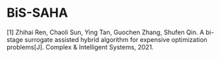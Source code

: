 # BiS-SAHA
[1] Zhihai Ren, Chaoli Sun, Ying Tan, Guochen Zhang, Shufen Qin. A bi-stage surrogate assisted hybrid algorithm for expensive optimization problems[J]. Complex & Intelligent Systems, 2021.
